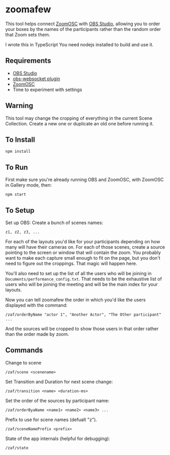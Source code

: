 # zoomafew

This tool helps connect [ZoomOSC](https://www.liminalet.com/zoomosc) with [OBS Studio](https://obsproject.com/), allowing you to order your boxes by the names of the participants rather than the random order that Zoom sets them.

I wrote this in TypeScript
You need nodejs installed to build and use it.

## Requirements

- [OBS Studio](https://obsproject.com/)
- [obs-websocket plugin](https://obsproject.com/forum/resources/obs-websocket-remote-control-obs-studio-from-websockets.466/)
- [ZoomOSC](https://www.liminalet.com/zoomosc)
- Time to experiment with settings

## Warning

This tool may change the cropping of everything in the current Scene Collection. Create a new one or duplicate an old one before running it.

## To Install

```
npm install
```

## To Run

First make sure you're already running OBS and ZoomOSC, with ZoomOSC in Gallery mode, then:

```
npm start
```

## To Setup

Set up OBS:
Create a bunch of scenes names:

`z1, z2, z3, ...`

For each of the layouts you'd like for your participants depending on how many will have their cameras on.
For each of those scenes, create a source pointing to the screen or window that will contain the zoom.
You probably want to make each capture small enough to fit on the page, but you don't need to figure out the croppings.
That magic will happen here.

You'll also need to set up the list of all the users who will be joining in `Documents/performance_config.txt`. That 
needs to be the exhaustive list of users who will be joining the meeting and will be the main index for your layouts.

Now you can tell zoomafew the order in which you'd like the users displayed with the command:

```
/zaf/orderByName "actor 1", "Another Actor", "The Other participant" ...
```

And the sources will be cropped to show those users in that order rather than the order made by zoom.

## Commands

Change to scene
```
/zaf/scene <scenename>
```

Set Transition and Duration for next scene change:
```
/zaf/transition <name> <duration-ms>
```

Set the order of the sources by participant name:
```
/zaf/orderByaName <name1> <name2> <name3> ...
```

Prefix to use for scene names (defualt "z").
```
/zaf/sceneNamePrefix <prefix>
```

State of the app internals (helpful for debugging):
```
/zaf/state
```
